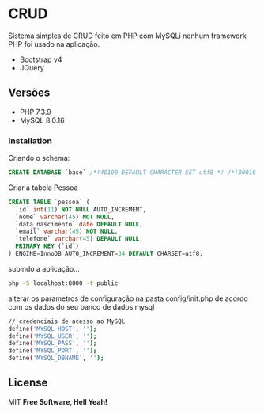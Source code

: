 # CRUD 

Sistema simples de CRUD feito em PHP com MySQLi nenhum framework PHP foi usado na aplicação.
  - Bootstrap v4
  - JQuery
## Versões
 - PHP 7.3.9
 - MySQL 8.0.16
### Installation

Criando o schema:
```sql
CREATE DATABASE `base` /*!40100 DEFAULT CHARACTER SET utf8 */ /*!80016 DEFAULT ENCRYPTION='N' */;
```
Criar a tabela Pessoa

```sql
CREATE TABLE `pessoa` (
  `id` int(11) NOT NULL AUTO_INCREMENT,
  `nome` varchar(45) NOT NULL,
  `data_nascimento` date DEFAULT NULL,
  `email` varchar(45) NOT NULL,
  `telefone` varchar(45) DEFAULT NULL,
  PRIMARY KEY (`id`)
) ENGINE=InnoDB AUTO_INCREMENT=34 DEFAULT CHARSET=utf8;

```

subindo a aplicação...

```sh
php -S localhost:8000 -t public
```

alterar os parametros de configuração na pasta config/init.php de acordo com os dados do seu banco de dados mysql
```sh
// credenciais de acesso ao MySQL
define('MYSQL_HOST', '');
define('MYSQL_USER', '');
define('MYSQL_PASS', '');
define('MYSQL_PORT', '');
define('MYSQL_DBNAME', '');
```
License
----
MIT
**Free Software, Hell Yeah!**


   

